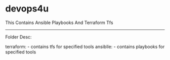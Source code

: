 # devops4u
This Contains Ansible Playbooks And Terraform Tfs

----------------------------------------------

Folder Desc:
 
terraform: - contains tfs for specified tools
ansiblle:  - contains playbooks for specified tools
